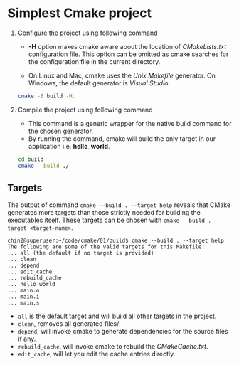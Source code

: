 # Simplest Cmake project

1. Configure the project using following command

    * **-H** option makes cmake aware about the location of *CMakeLists.txt* configuration file. This option can be omitted as cmake searches for the configuration file in the current directory.

    * On Linux and Mac, cmake uses the *Unix Makefile* generator. On Windows, the default generator is *Visual Studio*.  

    ```bash
    cmake -B build -H.
    ```

2. Compile the project using following command
    * This command is a generic wrapper for the native build command for the chosen generator.
    * By running the command, cmake will build the only target in our application i.e. **hello_world**.

    ```bash
    cd build
    cmake --build ./
    ```

## Targets

The output of command `cmake --build . --target help` reveals that CMake generates more targets than those strictly needed for building the executables itself. These targets can be chosen with `cmake --build . --target <target-name>`.

    chin2@superuser:~/code/cmake/01/build$ cmake --build . --target help
    The following are some of the valid targets for this Makefile:
    ... all (the default if no target is provided)
    ... clean
    ... depend
    ... edit_cache
    ... rebuild_cache
    ... hello_world
    ... main.o
    ... main.i
    ... main.s


* ``all`` is the default target and will build all other targets in the project.
* ``clean``, removes all generated files/
* ``depend``, will invoke cmake to generate dependencies for the source files if any.
* ``rebuild_cache``, will invoke cmake to rebuild the *CMakeCache.txt*.
* ``edit_cache``, will let you edit the cache entries directly.

